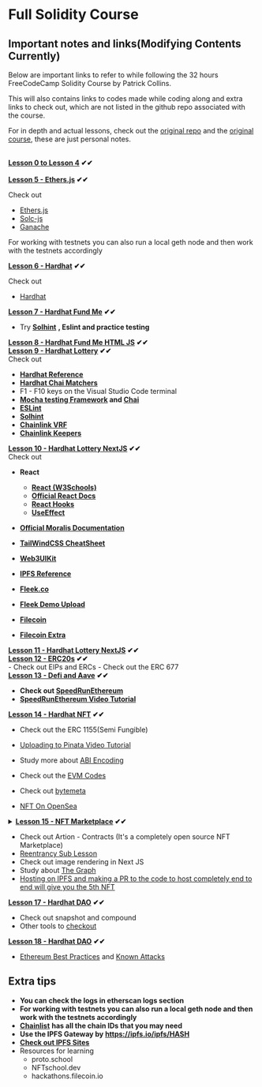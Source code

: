 # **Full Solidity Course**

## **Important notes and links(Modifying Contents Currently)**

Below are important links to refer to while following the 32 hours FreeCodeCamp Solidity Course by Patrick Collins.

This will also contains links to codes made while coding along and extra links to check out, which are not listed in the github repo associated with the course.

For in depth and actual lessons, check out the [original repo](https://github.com/smartcontractkit/full-blockchain-solidity-course-js) and the [original course](https://www.youtube.com/watch?v=gyMwXuJrbJQ), these are just personal notes.

<br>
<div><b><u>Lesson 0 to Lesson 4</u> ✔✔</b></div>
<br>
<div><b><u>Lesson 5 - Ethers.js</u> ✔✔</b></div>

Check out

- [Ethers.js](https://docs.ethers.io/v5/getting-started/)
- [Solc-js](https://github.com/ethereum/solc-js)
- [Ganache](https://trufflesuite.com/ganache/)

For working with testnets you can also run a local geth node and then work with the testnets accordingly

<div><b><u>Lesson 6 - Hardhat</u> ✔✔</b></div>

Check out

- [Hardhat]()

<div><b><u>Lesson 7 - Hardhat Fund Me</u> ✔✔</b></div>

- Try **[Solhint](https://www.npmjs.com/package/solhint)** **, Eslint and practice testing**

<div><b><u>Lesson 8 - Hardhat Fund Me HTML JS</u> ✔✔</b></div>
<div><b><u>Lesson 9 - Hardhat Lottery</u> ✔✔</b></div>
Check out

- **[Hardhat Reference]()**
- **[Hardhat Chai Matchers](https://hardhat.org/hardhat-chai-matchers/docs/overview)**
- F1 - F10 keys on the Visual Studio Code terminal
- **[Mocha testing Framework](https://mochajs.org/) and [Chai](https://www.chaijs.com/)**
- **[ESLint](https://eslint.org/docs/latest/)**
- **[Solhint](https://github.com/protofire/solhint)**
- **[Chainlink VRF](https://vrf.chain.link)**
- **[Chainlink Keepers](https://keepers.chain.link)**
<div><b><u>Lesson 10 - Hardhat Lottery NextJS</u> ✔✔</b></div>
Check out

- **React**

  - **[React (W3Schools)](https://www.w3schools.com/REACT/DEFAULT.ASP)**
  - **[Official React Docs](https://reactjs.org/docs/getting-started.html)**
  - **[React Hooks](https://reactjs.org/docs/hooks-intro.html)**
  - **[UseEffect](https://reactjs.org/docs/hooks-effect.html)**

- **[Official Moralis Documentation](https://docs.moralis.io/)**

- **[TailWindCSS CheatSheet](https://nerdcave.com/tailwind-cheat-sheet)**

- **[Web3UIKit](https://github.com/web3ui/web3uikit)**
- **[IPFS Reference](https://protocol-labs.gitbook.io/launchpad-curriculum/launchpad-learning-resources/protocol-labs-network/os-contributing)**

- **[Fleek.co](https://fleek.co/)**
- **[Fleek Demo Upload](https://youtu.be/gyMwXuJrbJQ?t=66363)**
- **[Filecoin](http://filecoin.io/)**
- **[Filecoin Extra](https://bit.ly/PL-Launchpad)**

<div><b><u>Lesson 11 - Hardhat Lottery NextJS</u> ✔✔</b></div>
<div><b><u>Lesson 12 - ERC20s</u> ✔✔</b></div>
- Check out EIPs and ERCs
- Check out the ERC 677
<div><b><u>Lesson 13 - Defi and Aave</u> ✔✔</b></div>

- **Check out [SpeedRunEthereum](https://speedrunethereum.org/)**
- **[SpeedRunEthereum Video Tutorial](https://youtu.be/gyMwXuJrbJQ?t=73155)**
<div><b><u>Lesson 14 - Hardhat NFT</u> ✔✔</b></div>

- Check out the ERC 1155(Semi Fungible)

- [Uploading to Pinata Video Tutorial](https://youtu.be/gyMwXuJrbJQ?t=77618)

- Study more about [ABI Encoding](https://docs.soliditylang.org/en/v0.8.16/units-and-global-variables.html?highlight=encoding#abi-encoding-and-decoding-functions)

- Check out the [EVM Codes](https://www.evm.codes/)

- Check out [bytemeta](https://bytemeta.vip/)

- [NFT On OpenSea](https://youtu.be/gyMwXuJrbJQ?t=84771)

<div><b><u><details><summary>Lesson 15 - NFT Marketplace</u> ✔✔</b></div>

- Check out Artion - Contracts (It's a completely open source NFT Marketplace)
- [Reentrancy Sub Lesson](https://youtu.be/gyMwXuJrbJQ?t=86826)
- Check out image rendering in Next JS
- Study about [The Graph](https://spec.graphql.org/)
- [Hosting on IPFS and making a PR to the code to host completely end to end will give you the 5th NFT](https://youtu.be/gyMwXuJrbJQ?t=103933)

<div><b><u>Lesson 17 - Hardhat DAO</u> ✔✔</b></div>
</details></summary>

- Check out snapshot and compound
- Other tools to [checkout](https://youtu.be/gyMwXuJrbJQ?t=108026)

<div><b><u>Lesson 18 - Hardhat DAO</u> ✔✔</b></div>

- [Ethereum Best Practices](https://consensys.github.io/smart-contract-best-practices/) and [Known Attacks](https://ethereum-contract-security-techniques-and-tips.readthedocs.io/en/latest/known_attacks/)

## **Extra tips**

- **You can check the logs in etherscan logs section**
- **For working with testnets you can also run a local geth node and then work with the testnets accordingly**
- **[Chainlist](https://chainlist.org/)** **has all the chain IDs that you may need**
- **Use the IPFS Gateway by https://ipfs.io/ipfs/HASH**
- **[Check out IPFS Sites](https://project-awesome.org/ipfs/awesome-ipfs)**
- Resources for learning
  - proto.school
  - NFTschool.dev
  - hackathons.filecoin.io
